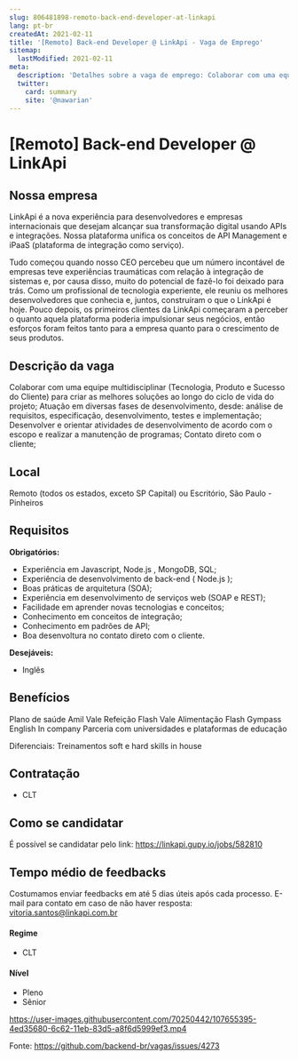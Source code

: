 ```yaml
---
slug: 806481898-remoto-back-end-developer-at-linkapi
lang: pt-br
createdAt: 2021-02-11
title: '[Remoto] Back-end Developer @ LinkApi - Vaga de Emprego'
sitemap:
  lastModified: 2021-02-11
meta:
  description: 'Detalhes sobre a vaga de emprego: Colaborar com uma equipe multidisciplinar (Tecnologia, Produto e Sucesso do Cliente) para criar as melhores soluções ao longo do ciclo de vida do projeto; Atuação em diversas fases de desenvolvimento, desde: análise de requisitos, especificação, desenvolvimento, testes e implementação; Desenvolver e orientar atividades de desenvolvimento de acordo com o escopo e realizar a manutenção de programas; Contato direto com o cliente;'
  twitter:
    card: summary
    site: '@nawarian'
---
```


# [Remoto] Back-end Developer @ LinkApi

## Nossa empresa

LinkApi é a nova experiência para desenvolvedores e empresas internacionais que desejam alcançar sua transformação digital usando APIs e integrações. Nossa plataforma unifica os conceitos de API Management e iPaaS (plataforma de integração como serviço).

Tudo começou quando nosso CEO percebeu que um número incontável de empresas teve experiências traumáticas com relação à integração de sistemas e, por causa disso, muito do potencial de fazê-lo foi deixado para trás. Como um profissional de tecnologia experiente, ele reuniu os melhores desenvolvedores que conhecia e, juntos, construíram o que o LinkApi é hoje. Pouco depois, os primeiros clientes da LinkApi começaram a perceber o quanto aquela plataforma poderia impulsionar seus negócios, então esforços foram feitos tanto para a empresa quanto para o crescimento de seus produtos.

## Descrição da vaga

Colaborar com uma equipe multidisciplinar (Tecnologia, Produto e Sucesso do Cliente) para criar as melhores soluções ao longo do ciclo de vida do projeto;
Atuação em diversas fases de desenvolvimento, desde: análise de requisitos, especificação, desenvolvimento, testes e implementação;
Desenvolver e orientar atividades de desenvolvimento de acordo com o escopo e realizar a manutenção de programas;
Contato direto com o cliente;

## Local

Remoto (todos os estados, exceto SP Capital) ou Escritório, São Paulo - Pinheiros

## Requisitos

**Obrigatórios:**
- Experiência em Javascript, Node.js , MongoDB, SQL;
- Experiência de desenvolvimento de back-end ( Node.js );
- Boas práticas de arquitetura (SOA);
- Experiência em desenvolvimento de serviços web (SOAP e REST);
- Facilidade em aprender novas tecnologias e conceitos;
- Conhecimento em conceitos de integração;
- Conhecimento em padrões de API;
- Boa desenvoltura no contato direto com o cliente.

**Desejáveis:**
- Inglês


## Benefícios

Plano de saúde Amil
Vale Refeição Flash
Vale Alimentação Flash
Gympass
English In company
Parceria com universidades e plataformas de educação

Diferenciais:
Treinamentos soft e hard skills in house

## Contratação

- CLT

## Como se candidatar

É possível se candidatar pelo link: https://linkapi.gupy.io/jobs/582810

## Tempo médio de feedbacks

Costumamos enviar feedbacks em até 5 dias úteis após cada processo.
E-mail para contato em caso de não haver resposta: vitoria.santos@linkapi.com.br


#### Regime
- CLT

#### Nível
- Pleno
- Sênior


https://user-images.githubusercontent.com/70250442/107655395-4ed35680-6c62-11eb-83d5-a8f6d5999ef3.mp4





Fonte: https://github.com/backend-br/vagas/issues/4273